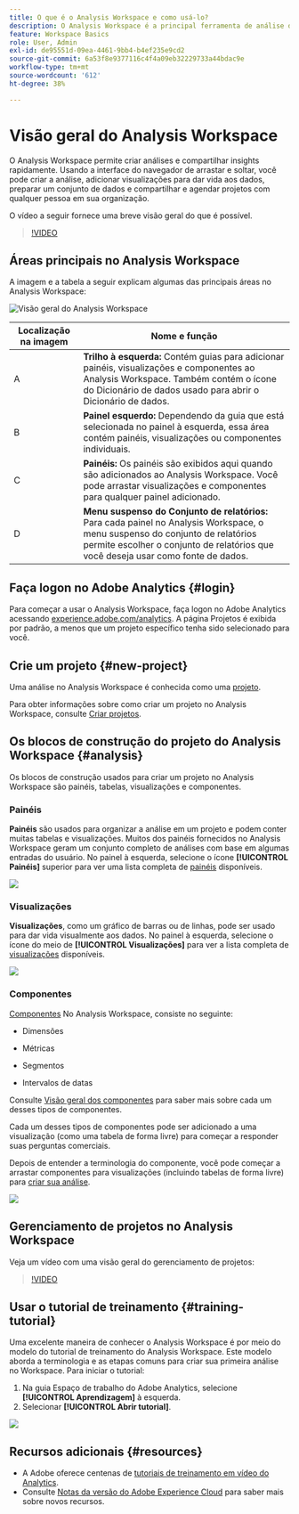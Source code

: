 ```yaml
---
title: O que é o Analysis Workspace e como usá-lo?
description: O Analysis Workspace é a principal ferramenta de análise do Adobe Analytics. Ele permite usar painéis, tabelas, visualizações e outros componentes para dar vida aos dados, preparar um conjunto de dados, compartilhar e agendar projetos, entre outros recursos.
feature: Workspace Basics
role: User, Admin
exl-id: de95551d-09ea-4461-9bb4-b4ef235e9cd2
source-git-commit: 6a53f8e9377116c4f4a09eb32229733a44bdac9e
workflow-type: tm+mt
source-wordcount: '612'
ht-degree: 38%

---
```


# Visão geral do Analysis Workspace

O Analysis Workspace permite criar análises e compartilhar insights rapidamente. Usando a interface do navegador de arrastar e soltar, você pode criar a análise, adicionar visualizações para dar vida aos dados, preparar um conjunto de dados e compartilhar e agendar projetos com qualquer pessoa em sua organização.

O vídeo a seguir fornece uma breve visão geral do que é possível.

>[!VIDEO](https://video.tv.adobe.com/v/26266/?quality=12)

## Áreas principais no Analysis Workspace

A imagem e a tabela a seguir explicam algumas das principais áreas no Analysis Workspace:

![Visão geral do Analysis Workspace](assets/analysis-workspace-overvew.png)

| Localização na imagem | Nome e função |
|---------|----------|
| A | **Trilho à esquerda:** Contém guias para adicionar painéis, visualizações e componentes ao Analysis Workspace. Também contém o ícone do Dicionário de dados usado para abrir o Dicionário de dados. |
| B | **Painel esquerdo:** Dependendo da guia que está selecionada no painel à esquerda, essa área contém painéis, visualizações ou componentes individuais. |
| C | **Painéis:** Os painéis são exibidos aqui quando são adicionados ao Analysis Workspace. Você pode arrastar visualizações e componentes para qualquer painel adicionado. |
| D | **Menu suspenso do Conjunto de relatórios:** Para cada painel no Analysis Workspace, o menu suspenso do conjunto de relatórios permite escolher o conjunto de relatórios que você deseja usar como fonte de dados. |

## Faça logon no Adobe Analytics {#login}

Para começar a usar o Analysis Workspace, faça logon no Adobe Analytics acessando [experience.adobe.com/analytics](https://experience.adobe.com/analytics). A página Projetos é exibida por padrão, a menos que um projeto específico tenha sido selecionado para você.

## Crie um projeto {#new-project}

Uma análise no Analysis Workspace é conhecida como uma [projeto](/help/analyze/analysis-workspace/build-workspace-project/freeform-overview.md).

Para obter informações sobre como criar um projeto no Analysis Workspace, consulte [Criar projetos](/help/analyze/analysis-workspace/build-workspace-project/create-projects.md).

## Os blocos de construção do projeto do Analysis Workspace {#analysis}

Os blocos de construção usados para criar um projeto no Analysis Workspace são painéis, tabelas, visualizações e componentes.

### Painéis

**Painéis** são usados para organizar a análise em um projeto e podem conter muitas tabelas e visualizações. Muitos dos painéis fornecidos no Analysis Workspace geram um conjunto completo de análises com base em algumas entradas do usuário. No painel à esquerda, selecione o ícone **[!UICONTROL Painéis]** superior para ver uma lista completa de [painéis](https://experienceleague.adobe.com/docs/analytics/analyze/analysis-workspace/panels/panels.html?lang=pt-BR) disponíveis.

![](assets/build-panels.png)

### Visualizações

**Visualizações**, como um gráfico de barras ou de linhas, pode ser usado para dar vida visualmente aos dados. No painel à esquerda, selecione o ícone do meio de **[!UICONTROL Visualizações]** para ver a lista completa de [visualizações](https://experienceleague.adobe.com/docs/analytics/analyze/analysis-workspace/visualizations/freeform-analysis-visualizations.html?lang=pt-BR) disponíveis.

![](assets/build-visualizations.png)

### Componentes

[Componentes](/help/analyze/analysis-workspace/components/analysis-workspace-components.md) No Analysis Workspace, consiste no seguinte:

* Dimensões

* Métricas

* Segmentos

* Intervalos de datas

Consulte [Visão geral dos componentes](/help/analyze/analysis-workspace/components/analysis-workspace-components.md) para saber mais sobre cada um desses tipos de componentes.

Cada um desses tipos de componentes pode ser adicionado a uma visualização (como uma tabela de forma livre) para começar a responder suas perguntas comerciais.

Depois de entender a terminologia do componente, você pode começar a arrastar componentes para visualizações (incluindo tabelas de forma livre) para [criar sua análise](https://experienceleague.adobe.com/docs/analytics/analyze/analysis-workspace/build-workspace-project/t-freeform-project.html?lang=pt-BR).

![](assets/build-components.png)

<!--

## The Data Dictionary



## Save and share Analysis Workspace projects

-->

## Gerenciamento de projetos no Analysis Workspace

Veja um vídeo com uma visão geral do gerenciamento de projetos:

>[!VIDEO](https://video.tv.adobe.com/v/24035/?quality=12)

## Usar o tutorial de treinamento {#training-tutorial}

Uma excelente maneira de conhecer o Analysis Workspace é por meio do modelo do tutorial de treinamento do Analysis Workspace. Este modelo aborda a terminologia e as etapas comuns para criar sua primeira análise no Workspace. Para iniciar o tutorial:

1. Na guia Espaço de trabalho do Adobe Analytics, selecione **[!UICONTROL Aprendizagem]** à esquerda.
1. Selecionar **[!UICONTROL Abrir tutorial]**.

![](assets/training-tutorial.png)

## Recursos adicionais {#resources}

* A Adobe oferece centenas de [tutoriais de treinamento em vídeo do Analytics](https://experienceleague.adobe.com/docs/analytics-learn/tutorials/overview.html?lang=pt-BR).
* Consulte [Notas da versão do Adobe Experience Cloud](https://experienceleague.adobe.com/docs/release-notes/experience-cloud/current.html?lang=pt-BR#analytics) para saber mais sobre novos recursos.


